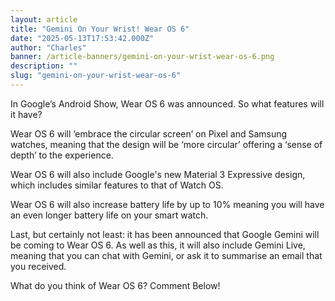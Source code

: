 ```yaml
---
layout: article
title: "Gemini On Your Wrist! Wear OS 6"
date: "2025-05-13T17:53:42.000Z"
author: "Charles"
banner: /article-banners/gemini-on-your-wrist-wear-os-6.png
description: ""
slug: "gemini-on-your-wrist-wear-os-6"
---
```


In Google’s Android Show, Wear OS 6 was announced. So what features will it have?


Wear OS 6 will ‘embrace the circular screen’ on Pixel and Samsung watches, meaning that the design will be ‘more circular’ offering a ‘sense of depth’ to the experience. 

Wear OS 6 will also include Google's new Material 3 Expressive design, which includes similar features to that of Watch OS.  

Wear OS 6 will also increase battery life by up to 10% meaning you will have an even longer battery life on your smart watch. 

Last, but certainly not least: it has been announced that Google Gemini will be coming to Wear OS 6. As well as this, it will also include Gemini Live, meaning that you can chat with Gemini, or ask it to summarise an email that you received. 

What do you think of Wear OS 6? Comment Below! 



